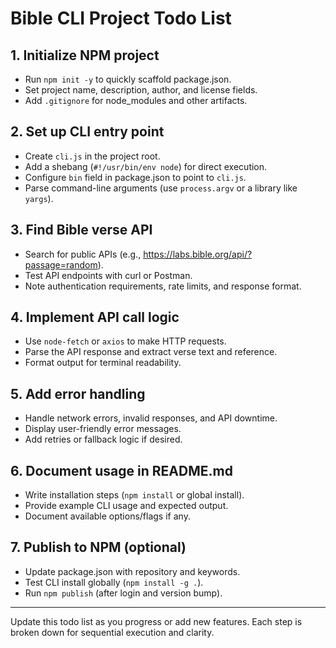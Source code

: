 # Bible CLI Project Todo List

## 1. Initialize NPM project

- Run `npm init -y` to quickly scaffold package.json.
- Set project name, description, author, and license fields.
- Add `.gitignore` for node_modules and other artifacts.

## 2. Set up CLI entry point

- Create `cli.js` in the project root.
- Add a shebang (`#!/usr/bin/env node`) for direct execution.
- Configure `bin` field in package.json to point to `cli.js`.
- Parse command-line arguments (use `process.argv` or a library like `yargs`).

## 3. Find Bible verse API

- Search for public APIs (e.g., <https://labs.bible.org/api/?passage=random>).
- Test API endpoints with curl or Postman.
- Note authentication requirements, rate limits, and response format.

## 4. Implement API call logic

- Use `node-fetch` or `axios` to make HTTP requests.
- Parse the API response and extract verse text and reference.
- Format output for terminal readability.

## 5. Add error handling

- Handle network errors, invalid responses, and API downtime.
- Display user-friendly error messages.
- Add retries or fallback logic if desired.

## 6. Document usage in README.md

- Write installation steps (`npm install` or global install).
- Provide example CLI usage and expected output.
- Document available options/flags if any.

## 7. Publish to NPM (optional)

- Update package.json with repository and keywords.
- Test CLI install globally (`npm install -g .`).
- Run `npm publish` (after login and version bump).

---

Update this todo list as you progress or add new features. Each step is broken down for sequential execution and clarity.
